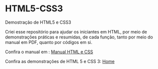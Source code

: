 # HTML5-CSS3
 Demostração de HTML5 e CSS3

 Criei esse repositório para ajudar os iniciantes em HTML, por meio de demonstrações práticas e resumidas, de cada função, tanto por meio do manual em PDF, quanto por códigos em si.  

 Confira o manual em : [Manual HTML e CSS](https://github.com/Pedroac97/HTML5-CSS3/blob/master/Manual%20em%20PDF/Manual%20HTML5%20e%20CSS%203.pdf)

Confira as demonstrações de HTML 5 e CSS 3: [Home](https://pedroac97.github.io/HTML5-CSS3/index.html)